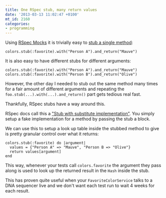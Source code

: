 ```yaml
---
title: One RSpec stub, many return values
date: '2013-03-13 11:02:47 +0100'
mt_id: 2160
categories:
- programming
---
```

Using [RSpec Mocks](https://github.com/rspec/rspec-mocks) it is trivially easy to [stub a single method](https://www.relishapp.com/rspec/rspec-mocks/v/2-13/docs/method-stubs):

    colors.stub(:favorite).with("Person A").and_return("Mauve")

It is also easy to have different stubs for different arguments:

    colors.stub(:favorite).with("Person A").and_return("Mauve")
    colors.stub(:favorite).with("Person B").and_return("Olive")

However, the other day I needed to stub out the same method many times for a fair amount of different arguments and repeating the `foo.stub(...).with(...).and_return()` part gets tedious real fast.

Thankfully, RSpec stubs have a way around this.

<!--more-->

RSpec docs call this a ["Stub with substitute implementation"](https://www.relishapp.com/rspec/rspec-mocks/v/2-13/docs/method-stubs/stub-with-substitute-implementation). You simply setup a fake implementation for a method by passing the stub a block.

We can use this to setup a look up table inside the stubbed method to give is pretty granular control over what it returns:

    colors.stub(:favorite) do |argument|
      values = {"Person A" => "Mauve", "Person B => "Olive"}
      return values[argument]
    end

This way, whenever your tests call `colors.favorite` the argument they pass along is used to look up the returned result in the `Hash` inside the stub.

This has proven quite useful when your `FavoriteColorService` talks to a DNA sequencer live and we don't want each test run to wait 4 weeks for each result.
